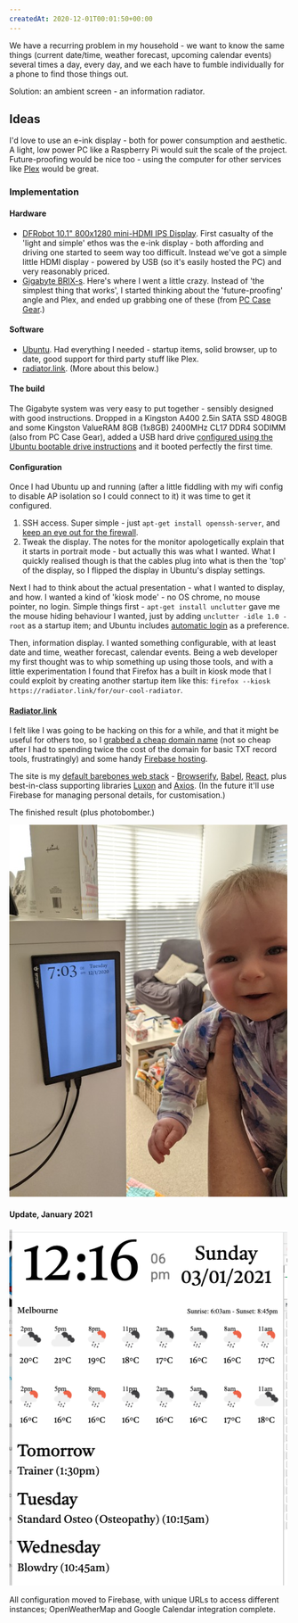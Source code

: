```yaml
---
createdAt: 2020-12-01T00:01:50+00:00
---
```

We have a recurring problem in my household - we want to know the same things (current date/time, weather forecast, upcoming calendar events) several times a day, every day, and we each have to fumble individually for a phone to find those things out.

Solution: an ambient screen - an information radiator.

## Ideas
I'd love to use an e-ink display - both for power consumption and aesthetic. A light, low power PC like a Raspberry Pi would suit the scale of the project. Future-proofing would be nice too - using the computer for other services like [Plex](http://plex.tv) would be great.

### Implementation
#### Hardware
 - [DFRobot 10.1" 800x1280 mini-HDMI IPS Display](http://dfrobot.com/product-2063.html). First casualty of the 'light and simple' ethos was the e-ink display - both affording and driving one started to seem way too difficult. Instead we've got a simple little HDMI display - powered by USB (so it's easily hosted the PC) and very reasonably priced.
 - [Gigabyte BRIX-s](https://www.gigabyte.com/au/Mini-PcBarebone/BRIX-s). Here's where I went a little crazy. Instead of 'the simplest thing that works', I started thinking about the 'future-proofing' angle and Plex, and ended up grabbing one of these (from [PC Case Gear](https://www.pccasegear.com/products/48357/gigabyte-brix-gb-blce-4105r-barebone-kit).)
 
#### Software
 - [Ubuntu](https://ubuntu.com/). Had everything I needed - startup items, solid browser, up to date, good support for third party stuff like Plex.
 - [radiator.link](radiator.link). (More about this below.)
 
#### The build

The Gigabyte system was very easy to put together - sensibly designed with good instructions. Dropped in a 	Kingston A400 2.5in SATA SSD 480GB and some Kingston ValueRAM 8GB (1x8GB) 2400MHz CL17 DDR4 SODIMM (also from PC Case Gear), added a USB hard drive [configured using the Ubuntu bootable drive instructions](https://ubuntu.com/tutorials/create-a-usb-stick-on-windows#1-overview) and it booted perfectly the first time. 

#### Configuration

Once I had Ubuntu up and running (after a little fiddling with my wifi config to disable AP isolation so I could connect to it) it was time to get it configured.

1. SSH access. Super simple - just `apt-get install openssh-server`, and [keep an eye out for the firewall](openssh-server).
2. Tweak the display. The notes for the monitor apologetically explain that it starts in portrait mode - but actually this was what I wanted. What I quickly realised though is that the cables plug into what is then the 'top' of the display, so I flipped the display in Ubuntu's display settings.

Next I had to think about the actual presentation - what I wanted to display, and how. I wanted a kind of 'kiosk mode' - no OS chrome, no mouse pointer, no login. Simple things first - `apt-get install unclutter` gave me the mouse hiding behaviour I wanted, just by adding `unclutter -idle 1.0 -root` as a startup item; and Ubuntu includes [automatic login](https://help.ubuntu.com/stable/ubuntu-help/user-autologin.html.en) as a preference.

Then, information display. I wanted something configurable, with at least date and time, weather forecast, calendar events. Being a web developer my first thought was to whip something up using those tools, and with a little experimentation I found that Firefox has a built in kiosk mode that I could exploit by creating another startup item like this: `firefox --kiosk https://radiator.link/for/our-cool-radiator`.

#### [Radiator.link](http://radiator.link)

I felt like I was going to be hacking on this for a while, and that it might be useful for others too, so I [grabbed a cheap domain name](https://www.crazydomains.com.au/) (not so cheap after I had to spending twice the cost of the domain for basic TXT record tools, frustratingly) and some handy [Firebase hosting](https://firebase.google.com/products/hosting).

The site is my [default barebones web stack](https://github.com/simonhildebrandt/my-webbapp-starter) - [Browserify](http://browserify.org/), [Babel](https://babeljs.io/), [React](https://reactjs.org/), plus best-in-class supporting libraries [Luxon](https://moment.github.io/luxon/) and [Axios](https://github.com/axios/axios). (In the future it'll use Firebase for managing personal details, for customisation.)

The finished result (plus photobomber.)

![radiator screen with photobomber](assets/radiator-new.jpeg)

#### Update, January 2021

![Updated view](assets/radiator-update.png)

All configuration moved to Firebase, with unique URLs to access different instances; OpenWeatherMap and Google Calendar integration complete.